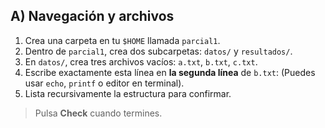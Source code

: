 ## A) Navegación y archivos

1. Crea una carpeta en tu `$HOME` llamada `parcial1`.
2. Dentro de `parcial1`, crea dos subcarpetas: `datos/` y `resultados/`.
3. En `datos/`, crea tres archivos vacíos: `a.txt`, `b.txt`, `c.txt`.
4. Escribe exactamente esta línea en **la segunda línea** de `b.txt`:
(Puedes usar `echo`, `printf` o editor en terminal).
5. Lista recursivamente la estructura para confirmar.

> Pulsa **Check** cuando termines.
